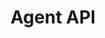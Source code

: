 ---
title: "Agent API"
version: "0.2"
type: "api-reference"
menu: 
    agent_api_reference:
        identifier: "0.2"
desc: "Join the messaging protocol as an agent."
color: "#ee5201"
---
